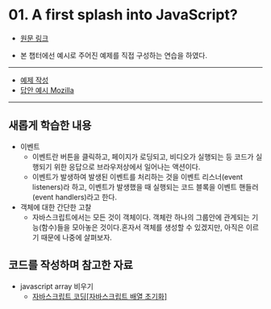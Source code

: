 # 01. A first splash into JavaScript?

* [원문 링크](https://developer.mozilla.org/ko/docs/Learn/JavaScript/First_steps/A_first_splash)

* 본 챕터에선 예시로 주어진 예제를 직접 구성하는 연습을 하였다.

---

* [예제 작성](./srcs/01_first-splash/mine)
* [답안 예시 Mozilla](./srcs/01_first-splash/mdn)

---
## 새롭게 학습한 내용
* 이벤트
    - 이벤트란 버튼을 클릭하고, 페이지가 로딩되고, 비디오가 실행되는 등 코드가 실행되기 위한 응답으로 브라우저상에서 일어나는 액션이다. 
    - 이벤트가 발생하여 발생된 이벤트를 처리하는 것을 이벤트 리스너(event listeners)라 하고, 이벤트가 발생했을 때 실행되는 코드 블록을 이벤트 핸들러(event handlers)라고 한다.
* 객체에 대한 간단한 고찰
    - 자바스크립트에서는 모든 것이 객체이다. 객체란 하나의 그룹안에 관계되는 기능(함수)들을 모아놓은 것이다.혼자서 객체를 생성할 수 있겠지만, 아직은 이르기 때문에 나중에 살펴보자.
## 코드를 작성하며 참고한 자료
* javascript array 비우기
    - [자바스크립트 코딩[자바스크립트 배열 초기화]](https://jamesdreaming.tistory.com/44)